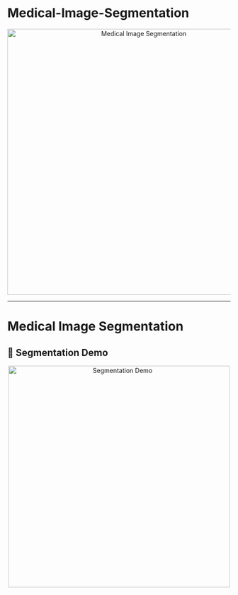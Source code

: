 # Medical-Image-Segmentation


<p align="center">
  <img src="assets/head-image.png" alt="Medical Image Segmentation" width="600"/>
</p>

---

# Medical Image Segmentation


## 🧠 Segmentation Demo

<p align="center">
  <img src="assets/segmentation.gif" alt="Segmentation Demo" width="500"/>
</p>
